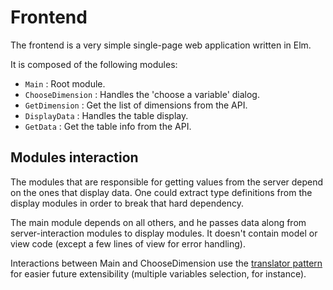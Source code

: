 # Frontend

The frontend is a very simple single-page web application written in Elm.

It is composed of the following modules:

  * `Main` : Root module.
  * `ChooseDimension` : Handles the 'choose a variable' dialog.
  * `GetDimension` : Get the list of dimensions from the API.
  * `DisplayData` : Handles the table display.
  * `GetData` : Get the table info from the API. 

## Modules interaction

The modules that are responsible for getting values from the server
depend on the ones that display data. One could extract type definitions
from the display modules in order to break that hard dependency.

The main module depends on all others, and he passes data along from 
server-interaction modules to display modules.
It doesn't contain model or view code (except a few lines of view for error
handling).

Interactions between Main and ChooseDimension use
the [translator pattern](https://medium.com/@alex.lew/the-translator-pattern-a-model-for-child-to-parent-communication-in-elm-f4bfaa1d3f98#.x4p87na0n)
for easier future extensibility (multiple variables selection, for instance).

